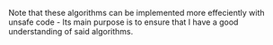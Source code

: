 Note that these algorithms can be implemented more effeciently with unsafe code - Its main purpose is to ensure that I have a good understanding of said algorithms.
